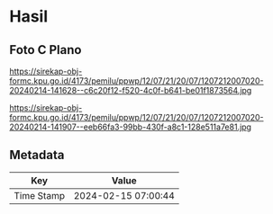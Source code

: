 # Hasil

## Foto C Plano

https://sirekap-obj-formc.kpu.go.id/4173/pemilu/ppwp/12/07/21/20/07/1207212007020-20240214-141628--c6c20f12-f520-4c0f-b641-be01f1873564.jpg

https://sirekap-obj-formc.kpu.go.id/4173/pemilu/ppwp/12/07/21/20/07/1207212007020-20240214-141907--eeb66fa3-99bb-430f-a8c1-128e511a7e81.jpg


## Metadata

| Key        | Value               |
| ---------- | ------------------- |
| Time Stamp | 2024-02-15 07:00:44 |



